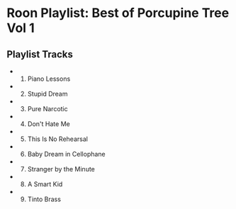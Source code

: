 # Roon Playlist: Best of Porcupine Tree Vol 1

## Playlist Tracks


- 1. Piano Lessons
- 2. Stupid Dream
- 3. Pure Narcotic
- 4. Don't Hate Me
- 5. This Is No Rehearsal
- 6. Baby Dream in Cellophane
- 7. Stranger by the Minute
- 8. A Smart Kid
- 9. Tinto Brass


